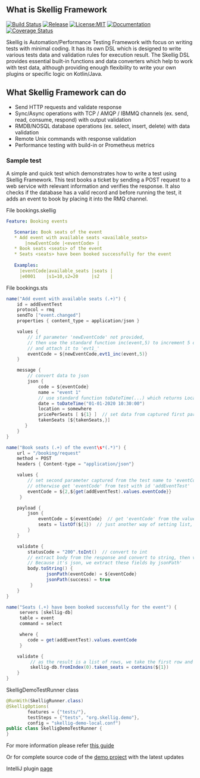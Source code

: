 ## What is Skellig Framework

[![Build Status](https://github.com/skellig-framework/skellig-core/actions/workflows/main.yml/badge.svg)](https://github.com/skellig-framework/skellig-core/actions)
[![Release](https://img.shields.io/maven-central/v/org.skelligframework/skellig-junit-runner?color=%2319afaf)](https://repo1.maven.org/maven2/org/skelligframework/)
[![License:MIT](https://img.shields.io/badge/license-Apache%202-yellow)](http://www.apache.org/licenses/)
[![Documentation](https://img.shields.io/badge/development-wiki-yellowgreen.svg)](https://github.com/skellig-framework/skellig-core/wiki)
[![Coverage Status](https://codecov.io/gh/skellig-framework/skellig-core/branch/master/graph/badge.svg?token=KSM07J2MJD)](https://codecov.io/gh/skellig-framework/skellig-core)


Skellig is Automation/Performance Testing Framework with focus on writing tests with minimal coding. It has its own DSL which is designed to write various tests data and validation rules for execution result. The Skellig DSL provides essential built-in functions and data converters which help to work with test data, although providing enough flexibility to write your own plugins or specific logic on Kotlin/Java. 

## What Skellig Framework can do

* Send HTTP requests and validate response
* Sync/Async operations with TCP / AMQP / IBMMQ channels (ex. send, read, consume, respond) with output validation
* RMDB/NOSQL database operations (ex. select, insert, delete) with data validation
* Remote Unix commands with response validation
* Performance testing with build-in or Prometheus metrics

### Sample test
A simple and quick test which demonstrates how to write a test using Skellig Framework. This test books a ticket by
sending a POST request to a web service with relevant information and verifies the response. It also checks if 
the database has a valid record and before running the test, it adds an event to book by placing it into the RMQ channel.

File bookings.skellig
```yml
Feature: Booking events

   Scenario: Book seats of the event
   * Add event with available seats <available_seats>
       |newEventCode |<eventCode> |
   * Book seats <seats> of the event
   * Seats <seats> have been booked successfully for the event
  
   Examples:
     |eventCode|available_seats |seats |
     |e0001    |s1=10,s2=20     |s2    |
```

File bookings.sts
```java
name("Add event with available seats (.+)") {
    id = addEventTest
    protocol = rmq
    sendTo ["event.changed"]
    properties { content_type = application/json }

    values {
        // if parameter 'newEventCode' not provided, 
        // then use the standard function inc(event,5) to increment 5 digits every run for key 'event' 
        // and attach it to 'evt1_'
        eventCode = ${newEventCode,evt1_inc(event,5)}
    }

    message {
        // convert data to json
        json {
            code = ${eventCode}
            name = "event 1"
            // use standard function toDateTime(...) which returns LocalDateTime object
            date = toDateTime("01-01-2020 10:30:00") 
            location = somewhere
            pricePerSeats [ ${1} ]  // set data from captured first parameter taken from test name
            takenSeats [${takenSeats,}]
       }
    }
}

name("Book seats (.+) of the event\s*(.*)") {
    url = "/booking/request"
    method = POST
    headers { Content-type = "application/json"}

    values {
        // set second parameter captured from the test name to 'eventCode' var
        // otherwise get 'eventCode' from test with id 'addEventTest'
        eventCode = ${2,${get(addEventTest).values.eventCode}}
     }

    payload {
        json {
            eventCode = ${eventCode}  // get 'eventCode' from the values
            seats = listOf(${1})  // just another way of setting list, instead of [...]
        }
    }

    validate {
        statusCode = "200".toInt()  // convert to int
        // extract body from the response and convert to string, then validate some fields.
        // Because it's json, we extract these fields by jsonPath'
        body.toString() {
               jsonPath(eventCode) = ${eventCode}
               jsonPath(success) = true
         }
    }
}

name("Seats (.+) have been booked successfully for the event") {
     servers [skellig-db]
     table = event
     command = select

     where {
        code = get(addEventTest).values.eventCode
     }

    validate {
         // as the result is a list of rows, we take the first row and validate just one column from it 
         skellig-db.fromIndex(0).taken_seats = contains(${1})
    }
}
```

SkelligDemoTestRunner class
```java
@RunWith(SkelligRunner.class)
@SkelligOptions(
        features = {"tests/"},
        testSteps = {"tests", "org.skellig.demo"},
        config = "skellig-demo-local.conf")
public class SkelligDemoTestRunner {
}
```
For more information please refer [this guide](https://github.com/skellig-framework/skellig-core/wiki/Skellig-Quickstart-Guide)

Or for complete source code of the [demo project](https://github.com/skellig-framework/skellig-demo) with the latest updates

IntelliJ plugin [page](https://plugins.jetbrains.com/plugin/20299-skellig-framework)

